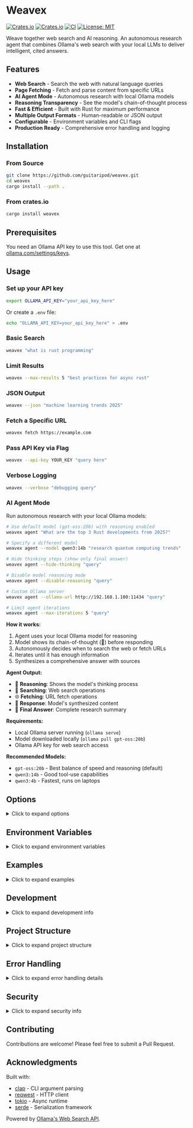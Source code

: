 # Weavex

[![Crates.io](https://img.shields.io/crates/v/weavex)](https://crates.io/crates/weavex)
[![Crates.io](https://img.shields.io/crates/d/weavex)](https://crates.io/crates/weavex)
[![CI](https://github.com/guitaripod/Weavex/actions/workflows/ci.yml/badge.svg)](https://github.com/guitaripod/Weavex/actions/workflows/ci.yml)
[![License: MIT](https://img.shields.io/badge/License-MIT-yellow.svg)](https://opensource.org/licenses/MIT)

Weave together web search and AI reasoning. An autonomous research agent that combines Ollama's web search with your local LLMs to deliver intelligent, cited answers.

## Features

- **Web Search** - Search the web with natural language queries
- **Page Fetching** - Fetch and parse content from specific URLs
- **AI Agent Mode** - Autonomous research with local Ollama models
- **Reasoning Transparency** - See the model's chain-of-thought process
- **Fast & Efficient** - Built with Rust for maximum performance
- **Multiple Output Formats** - Human-readable or JSON output
- **Configurable** - Environment variables and CLI flags
- **Production Ready** - Comprehensive error handling and logging

## Installation

### From Source

```bash
git clone https://github.com/guitaripod/weavex.git
cd weavex
cargo install --path .
```

### From crates.io

```bash
cargo install weavex
```

## Prerequisites

You need an Ollama API key to use this tool. Get one at [ollama.com/settings/keys](https://ollama.com/settings/keys).

## Usage

### Set up your API key

```bash
export OLLAMA_API_KEY="your_api_key_here"
```

Or create a `.env` file:

```bash
echo "OLLAMA_API_KEY=your_api_key_here" > .env
```

### Basic Search

```bash
weavex "what is rust programming"
```

### Limit Results

```bash
weavex --max-results 5 "best practices for async rust"
```

### JSON Output

```bash
weavex --json "machine learning trends 2025"
```

### Fetch a Specific URL

```bash
weavex fetch https://example.com
```

### Pass API Key via Flag

```bash
weavex --api-key YOUR_KEY "query here"
```

### Verbose Logging

```bash
weavex --verbose "debugging query"
```

### AI Agent Mode

Run autonomous research with your local Ollama models:

```bash
# Use default model (gpt-oss:20b) with reasoning enabled
weavex agent "What are the top 3 Rust developments from 2025?"

# Specify a different model
weavex agent --model qwen3:14b "research quantum computing trends"

# Hide thinking steps (show only final answer)
weavex agent --hide-thinking "query"

# Disable model reasoning mode
weavex agent --disable-reasoning "query"

# Custom Ollama server
weavex agent --ollama-url http://192.168.1.100:11434 "query"

# Limit agent iterations
weavex agent --max-iterations 5 "query"
```

**How it works:**
1. Agent uses your local Ollama model for reasoning
2. Model shows its chain-of-thought (🧠) before responding
3. Autonomously decides when to search the web or fetch URLs
4. Iterates until it has enough information
5. Synthesizes a comprehensive answer with sources

**Agent Output:**
- 🧠 **Reasoning**: Shows the model's thinking process
- 🔎 **Searching**: Web search operations
- 🌐 **Fetching**: URL fetch operations
- 💬 **Response**: Model's synthesized content
- 📝 **Final Answer**: Complete research summary

**Requirements:**
- Local Ollama server running (`ollama serve`)
- Model downloaded locally (`ollama pull gpt-oss:20b`)
- Ollama API key for web search access

**Recommended Models:**
- `gpt-oss:20b` - Best balance of speed and reasoning (default)
- `qwen3:14b` - Good tool-use capabilities
- `qwen3:4b` - Fastest, runs on laptops

## Options

<details>
<summary>Click to expand options</summary>

### Global Options
```
  -k, --api-key <API_KEY>          Ollama API key (can also use OLLAMA_API_KEY env var)
  -m, --max-results <NUM>          Maximum number of search results to return
  -j, --json                       Output results as JSON
  -v, --verbose                    Enable verbose logging
      --timeout <SECONDS>          Request timeout in seconds [default: 30]
  -h, --help                       Print help
  -V, --version                    Print version
```

### Commands
```
  fetch  Fetch and parse a specific URL
  agent  Run an AI agent with web search capabilities
  help   Print this message or the help of the given subcommand(s)
```

### Agent Options
```
  -m, --model <MODEL>              Local Ollama model to use [default: gpt-oss:20b]
      --ollama-url <URL>           Local Ollama server URL [default: http://localhost:11434]
      --max-iterations <NUM>       Maximum agent iterations [default: 10]
      --hide-thinking              Hide agent thinking steps (show only final result)
      --disable-reasoning          Disable model reasoning (thinking mode)
```

</details>

## Environment Variables

<details>
<summary>Click to expand environment variables</summary>

- `OLLAMA_API_KEY` - Your Ollama API key (required)
- `OLLAMA_BASE_URL` - Base URL for the API (default: `https://ollama.com/api`)
- `OLLAMA_TIMEOUT` - Request timeout in seconds (default: 30)

</details>

## Examples

<details>
<summary>Click to expand examples</summary>

### Research a Topic

```bash
weavex "latest rust async runtime benchmarks"
```

### Compare Technologies

```bash
weavex --max-results 10 "tokio vs async-std performance"
```

### Extract Page Content

```bash
weavex fetch https://blog.rust-lang.org/
```

### Integrate with Other Tools

```bash
weavex --json "rust web frameworks" | jq '.results[0].url'
```

### AI Agent Research

```bash
weavex agent "What are the latest benchmarks for Rust async runtimes?"
```

The agent will autonomously:
- Show its reasoning process (chain-of-thought)
- Search for relevant benchmark articles
- Fetch specific benchmark results
- Compare data from multiple sources
- Provide a synthesized summary with citations

### Clean Output Mode

Hide the reasoning steps and only show the final answer:

```bash
weavex agent --hide-thinking "What are the latest benchmarks for Rust async runtimes?"
```

### Traditional Mode (No Reasoning)

Disable reasoning mode for faster responses:

```bash
weavex agent --disable-reasoning "What are the latest benchmarks for Rust async runtimes?"
```

</details>

## Development

<details>
<summary>Click to expand development info</summary>

### Build

```bash
cargo build
```

### Run Tests

```bash
cargo test
```

### Release Build

```bash
cargo build --release
```

The release binary will be optimized with LTO and stripped of debug symbols.

</details>

## Project Structure

<details>
<summary>Click to expand project structure</summary>

```
src/
├── main.rs        - Application entry point and orchestration
├── agent.rs       - AI agent loop with tool execution
├── cli.rs         - CLI argument parsing with clap
├── client.rs      - Ollama web search API client
├── config.rs      - Configuration management
├── error.rs       - Custom error types with thiserror
├── formatter.rs   - Output formatting (human & JSON)
└── ollama_local.rs - Local Ollama chat API client
```

</details>

## Error Handling

<details>
<summary>Click to expand error handling details</summary>

The tool provides clear, actionable error messages:

- Missing API key → Instructions to set `OLLAMA_API_KEY`
- Network errors → Details about connection failures
- API errors → Status codes and error messages from Ollama
- Invalid responses → Clear parsing error descriptions

</details>

## Security

<details>
<summary>Click to expand security info</summary>

- API keys are never logged or printed
- `.env` files are gitignored by default
- Uses `rustls-tls` for secure HTTPS connections
- No hardcoded credentials or secrets

</details>

## Contributing

Contributions are welcome! Please feel free to submit a Pull Request.

## Acknowledgments

Built with:
- [clap](https://github.com/clap-rs/clap) - CLI argument parsing
- [reqwest](https://github.com/seanmonstar/reqwest) - HTTP client
- [tokio](https://github.com/tokio-rs/tokio) - Async runtime
- [serde](https://github.com/serde-rs/serde) - Serialization framework

Powered by [Ollama's Web Search API](https://ollama.com/blog/web-search).